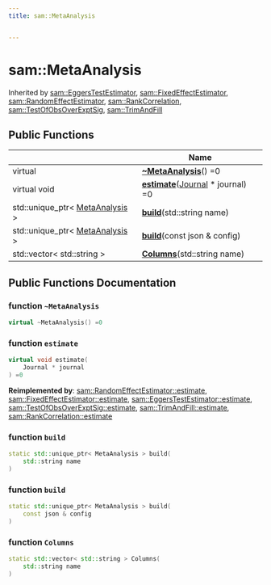 ```yaml
---
title: sam::MetaAnalysis


---
```


# sam::MetaAnalysis









Inherited by [sam::EggersTestEstimator](/doxygen/Classes/classsam_1_1_eggers_test_estimator/), [sam::FixedEffectEstimator](/doxygen/Classes/classsam_1_1_fixed_effect_estimator/), [sam::RandomEffectEstimator](/doxygen/Classes/classsam_1_1_random_effect_estimator/), [sam::RankCorrelation](/doxygen/Classes/classsam_1_1_rank_correlation/), [sam::TestOfObsOverExptSig](/doxygen/Classes/classsam_1_1_test_of_obs_over_expt_sig/), [sam::TrimAndFill](/doxygen/Classes/classsam_1_1_trim_and_fill/)










## Public Functions

|                | Name           |
| -------------- | -------------- |
| virtual  | **[~MetaAnalysis](/doxygen/Classes/classsam_1_1_meta_analysis/#function-~metaanalysis)**() =0  |
| virtual void | **[estimate](/doxygen/Classes/classsam_1_1_meta_analysis/#function-estimate)**([Journal](/doxygen/Classes/classsam_1_1_journal/) * journal) =0  |
| std::unique_ptr< [MetaAnalysis](/doxygen/Classes/classsam_1_1_meta_analysis/) > | **[build](/doxygen/Classes/classsam_1_1_meta_analysis/#function-build)**(std::string name)  |
| std::unique_ptr< [MetaAnalysis](/doxygen/Classes/classsam_1_1_meta_analysis/) > | **[build](/doxygen/Classes/classsam_1_1_meta_analysis/#function-build)**(const json & config)  |
| std::vector< std::string > | **[Columns](/doxygen/Classes/classsam_1_1_meta_analysis/#function-columns)**(std::string name)  |
















## Public Functions Documentation

### function `~MetaAnalysis`

```cpp
virtual ~MetaAnalysis() =0
```





























### function `estimate`

```cpp
virtual void estimate(
    Journal * journal
) =0
```


























**Reimplemented by**: [sam::RandomEffectEstimator::estimate](/doxygen/Classes/classsam_1_1_random_effect_estimator/#function-estimate), [sam::FixedEffectEstimator::estimate](/doxygen/Classes/classsam_1_1_fixed_effect_estimator/#function-estimate), [sam::EggersTestEstimator::estimate](/doxygen/Classes/classsam_1_1_eggers_test_estimator/#function-estimate), [sam::TestOfObsOverExptSig::estimate](/doxygen/Classes/classsam_1_1_test_of_obs_over_expt_sig/#function-estimate), [sam::TrimAndFill::estimate](/doxygen/Classes/classsam_1_1_trim_and_fill/#function-estimate), [sam::RankCorrelation::estimate](/doxygen/Classes/classsam_1_1_rank_correlation/#function-estimate)




### function `build`

```cpp
static std::unique_ptr< MetaAnalysis > build(
    std::string name
)
```





























### function `build`

```cpp
static std::unique_ptr< MetaAnalysis > build(
    const json & config
)
```





























### function `Columns`

```cpp
static std::vector< std::string > Columns(
    std::string name
)
```



































